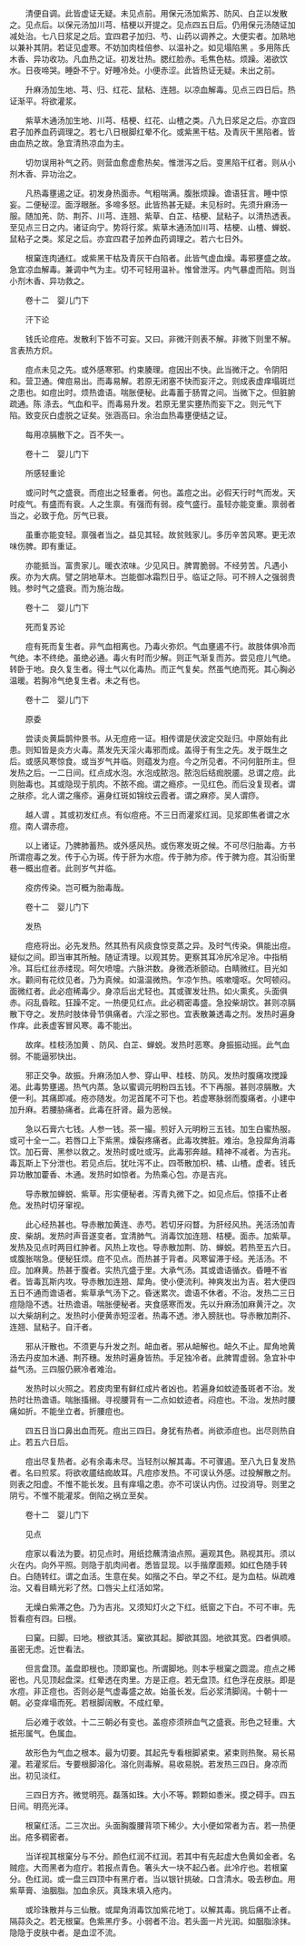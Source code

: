 <!-- { "loadSidebar": true } -->
　　清便自调。此皆虚证无疑。未见点前。用保元汤加紫苏、防风、白芷以发散之。见点后。以保元汤加川芎、桔梗以开提之。见点四五日后。仍用保元汤随证加减处治。七八日浆足之后。宜四君子加归、芍、山药以调养之。大便实者。加熟地以兼补其阴。若证见虚寒。不妨加肉桂倍参、以温补之。如见塌陷黑 。多用陈氏木香、异功收功。凡血热之证。初发壮热。腮红脸赤。毛焦色枯。烦躁。渴欲饮水。日夜啼哭。睡卧不宁。好睡冷处。小便赤涩。此皆热证无疑。未出之前。

　　升麻汤加生地、芎、归、红花、鼠粘、连翘。以凉血解毒。见点三四日后。热证渐平。将欲灌浆。

　　紫草木通汤加生地、川芎、桔梗、红花、山楂之类。八九日浆足之后。亦宜四君子加养血药调理之。若七八日根脚红晕不化。或紫黑干枯。及青灰干黑陷者。皆由血热之故。急宜清热凉血为主。

　　切勿误用补气之药。则营血愈虚愈热矣。惟泄泻之后。变黑陷干红者。则从小剂木香、异功治之。

　　凡热毒壅遏之证。初发身热面赤。气粗喘满。腹胀烦躁。谵语狂言。睡中惊妄。二便秘涩。面浮眼胀。多啼多怒。此皆热甚无疑。未见标时。先须升麻汤一服。随加羌、防、荆芥、川芎、连翘、紫草、白芷、桔梗、鼠粘子。以清热透表。至见点三日之内。诸证向宁。势将行浆。紫草木通汤加川芎、桔梗、山楂、蝉蜕、鼠粘子之类。浆足之后。亦宜四君子加养血药调理之。若六七日外。

　　根窠连肉通红。或紫黑干枯及青灰干白陷者。此皆气虚血燥。毒邪壅盛之故。急宜凉血解毒。兼调中气为主。切不可轻用温补。惟曾泄泻。内气暴虚而陷。则当小剂木香、异功救之。

　　卷十二　婴儿门下

　　汗下论

　　钱氏论痘疮。发散利下皆不可妄。又曰。非微汗则表不解。非微下则里不解。言表热方炽。

　　痘点未见之先。或外感寒邪。约束腠理。痘因出不快。此当微汗之。令阴阳和。营卫通。俾痘易出。而毒易解。若原无闭塞不快而妄汗之。则成表虚痒塌斑烂之患也。如痘出时。烦热谵语。喘胀便秘。此毒蓄于肠胃之间。当微下之。但脏腑疏通。陈 涤去。气血和平。而毒易升发。若原无里实壅热而妄下之。则元气下陷。致变灰白虚脱之证矣。张涵高曰。余治血热毒壅便结之证。

　　每用凉膈散下之。百不失一。

　　卷十二　婴儿门下

　　所感轻重论

　　或问时气之盛衰。而痘出之轻重者。何也。盖痘之出。必假天行时气而发。天时疫气。有盛而有衰。人之生禀。有强而有弱。疫气盛行。虽轻亦能变重。禀弱者当之。必致于危。厉气已衰。

　　虽重亦能变轻。禀强者当之。益见其轻。故贫贱家儿。多历辛苦风寒。更无浓味伤脾。即有重证。

　　亦能抵当。富贵家儿。暖衣浓味。少见风日。脾胃脆弱。不经劳苦。凡遇小疾。亦为大病。譬之阴地草木。岂能御冰霜烈日乎。临证之际。可不辨人之强弱贵贱。参时气之盛衰。而为施治哉。

　　卷十二　婴儿门下

　　死而复苏论

　　痘有死而复生者。非气血相离也。乃毒火弥炽。气血壅遏不行。故肢体俱冷而气绝。本不终绝。虽绝必通。毒火有时而少解。则正气渐复而苏。尝见痘儿气绝。转卧于地。良久复生者。得土气以化毒热。而正气复矣。然虽气绝而死。其心胸必温暖。若胸冷气绝复生者。未之有也。

　　卷十二　婴儿门下

　　原委

　　尝读炎黄扁鹊仲景书。从无痘疮一证。相传谓是伏波定交趾归。中原始有此患。则知皆是炎方火毒。蒸发先天淫火毒邪而成。盖得于有生之先。发于既生之后。或感风寒惊食。或当岁气并临。则蕴发为痘。今之所见者。不问何脏所主。但发热之后。一二日间。红点成水泡。水泡成脓泡。脓泡后结痂脱靥。总谓之痘。此则胎毒也。其或隐现于肌肉。不脓不痂。谓之瘾疹。一见红色。而后没复现者。谓之肤疹。北人谓之瘙疹。遍身红斑如锦纹云霞者。谓之麻疹。吴人谓痧。

　　越人谓 。其或初发红点。有似痘疮。不三日而灌浆红润。见浆即焦者谓之水痘。南人谓赤痘。

　　以上诸证。乃脾肺蓄热。或外感风热。或伤寒发斑之候。不可尽归胎毒。方书所谓痘毒之发。传于心为斑。传于肝为水痘。传于肺为疹。传于脾为痘。其沿街里巷一概出痘者。此则岁气并临。

　　疫疠传染。岂可概为胎毒哉。

　　卷十二　婴儿门下

　　发热

　　痘疮将出。必先发热。然其热有风痰食惊变蒸之异。及时气传染。俱能出痘。疑似之间。即当审其所触。随证清理。以观其势。更察其耳冷尻冷足冷。中指梢冷。耳后红丝赤缕现。呵欠喷嚏。六脉洪数。身微洒淅颤动。白睛微红。目光如水。颧间有花纹见者。乃为真候。如温温微热。乍凉乍热。咳嗽嚏呕。欠呵顿闷。面微红者。此必痘稀毒少。身凉后出尤轻也。其或骤发壮热。如火熏炙。头面俱赤。闷乱昏眩。狂躁不定。一热便见红点。此必稠密毒盛。急投柴胡饮。甚则凉膈散下夺之。发热时肢体骨节俱痛者。六淫之邪也。宜表散兼透毒之剂。发热时遍身作痒。此表虚客冒风寒。毒不能出。

　　故痒。桂枝汤加黄 、防风、白芷、蝉蜕。发热时恶寒。身振振动摇。此气血弱。不能逼邪快出。

　　邪正交争。故振。升麻汤加人参、穿山甲、桂枝、防风。发热时腹痛攻搅躁渴。此毒势壅遏。热气内蒸。急以蜜调元明粉四五钱。不下再服。甚则凉膈散。大便一利。其痛即减。疮亦随发。勿泥首尾不可下也。若虚寒脉弱而腹痛者。小建中加升麻。若腰胁痛者。此毒在肝肾。最为恶候。

　　急以石膏六七钱。人参一钱。茶一撮。煎好入元明粉三五钱。加生白蜜热服。或可十全一二。若唇口上下紫黑。燥裂疼痛者。此毒攻脾脏。难治。急投犀角消毒饮。加石膏、黑参以救之。发热时或吐或泻。此毒邪奔越。精神不减者。为吉兆。毒瓦斯上下分泄也。若见点后。犹吐泻不止。四苓散加枳、橘、山楂。虚者。钱氏异功散加藿香、木通。发热时如惊者。为热乘心包。亦是吉兆。

　　导赤散加蝉蜕、紫草。形实便秘者。泻青丸微下之。如见点后。惊搐不止者危。发热时切牙窜视。

　　此心经热甚也。导赤散加黄连、赤芍。若切牙闷瞀。为肝经风热。羌活汤加青皮、柴胡。发热时声音遂变者。宜清肺气。消毒饮加连翘、桔梗。面赤。加紫草。发热及见点时两目红肿者。风热上攻也。导赤散加荆、防、蝉蜕。若热至五六日。或腹胀喘急。便秘狂烦。痘不见点。而热甚于背者。风寒留滞于经。羌活汤。不应。加麻黄。热甚于腹者。实热亢盛于里。大承气汤。其或谵语循衣。昏睡不省者。皆毒瓦斯内攻。导赤散加连翘、犀角。使小便流利。神爽发出为吉。若大便四五日不通而谵语者。紫草承气汤下之。昏迷累次。谵语不休者。不治。发热二三日痘隐隐不透。壮热谵语。喘胀便秘者。夹食感寒而发。先以升麻汤加麻黄汗之。次以大柴胡利之。发热时小便黄赤短涩者。热毒不透。渗入膀胱也。导赤散加荆芥、连翘、鼠粘子。自汗者。

　　邪从汗散也。不须更与升发之剂。衄血者。邪从衄解也。衄久不止。犀角地黄汤去丹皮加木通、荆芥穗。发热时遍身皆热。手足独冷者。此脾胃虚弱。急宜补中益气汤。三四服仍厥冷者难治。

　　发热时以火照之。若皮肉里有鲜红成片者凶也。若遍身如蚊迹蚤斑者不治。发热时壮热谵语。喘胀搐搦。寻视腰背有一二点如蚊迹者。闷痘也。不治。发热时腰痛如折。不能坐立者。折腰痘也。

　　四五日当口鼻出血而死。痘出三四日。身犹有热者。尚欲添痘也。出尽则热自止。若五六日后。

　　痘出尽复热者。必有余毒未尽。当轻剂以解其毒。不可骤遏。至八九日复发热者。名曰煎浆。将欲收靥结痂故耳。凡痘疹发热。不可误认外感。过投解散之剂。则表之阳虚。不惟不能长发。且有痒塌之患。亦不可误认内伤。过投消导。则里之阴亏。不惟不能灌浆。倒陷之祸立至矣。

　　卷十二　婴儿门下

　　见点

　　痘家以看法为要。初见点时。用纸捻蘸清油点照。遍观其色。熟视其形。须以火在内。向外平照。则隐于肌肉间者。悉皆显现。以手揩摩面颊。如红色随手转白。白随转红。谓之血活。生意在矣。如揩之不白。举之不红。是为血枯。纵疏难治。又看目睛光彩了然。口唇尖上红活如常。

　　无燥白紫滞之色。乃为吉兆。又须知灯火之下红。纸窗之下白。不可不审。先哲看痘有四。曰根。

　　曰窠。曰脚。曰地。根欲其活。窠欲其起。脚欲其固。地欲其宽。四者俱顺。虽密无虑。近世看法。

　　但言盘顶。盖盘即根也。顶即窠也。所谓脚地。则本乎根窠之圆混。痘点之稀密也。凡见顶起盘深。红晕透在肉里。方是正痘。若无盘顶。红色浮在皮肤。即是水痘。非正痘也。否则必是气虚毒盛之故。始虽长发。后必浆清脚阔。十朝十一朝。必变痒塌而死。若根脚阔散。不成红晕。

　　后必难于收敛。十二三朝必有变也。盖痘疹须辨血气之盛衰。形色之轻重。大抵形属气。色属血。

　　故形色为气血之根本。最为切要。其起先专看根脚紧束。紧束则热聚。易长易灌。若灌浆后。专要根脚溶化。溶化则毒解。易收易脱。若发热三四日。身凉而出。初见淡红。

　　三四日方齐。微觉明亮。磊落如珠。大小不等。颗颗如黍米。摸之碍手。四五日间。明亮光泽。

　　根窠红活。二三次出。头面胸腹腰背项下稀少。大小便如常者为吉。若一热便出。疮多稠密者。

　　当详视其根窠分与不分。颜色红润不红润。若其中有先起虚大色黄如金者。名贼痘。大而黑者为痘疔。若报点青色。箸头大一块不起凸者。此冷疔也。若根窠分。色红润。或一盘三四顶中有黑疔者。当以银针挑破。口含清水。吸去秽血。用紫草膏、油胭脂。加血余灰。真珠末填入疮内。

　　或珍珠散并与三仙散。或犀角消毒饮加紫花地丁。以解其毒。挑后痛不止者。隔蒜灸之。若无根窠。色紫黑疔多。小弱者不治。若头面一片光润。如胭脂涂抹。隐隐于皮肤中者。是血涩不流。

